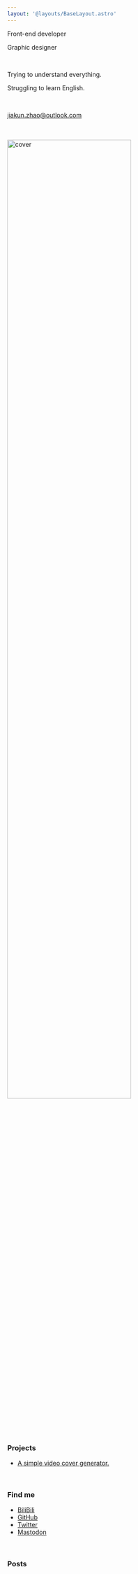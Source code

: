 ```yaml
---
layout: '@layouts/BaseLayout.astro'
---
```


Front-end developer

Graphic designer

<br>

Trying to understand everything.

Struggling to learn English.

<br>

[jiakun.zhao@outlook.com](mailto:jiakun.zhao@outlook.com)

<br>
<br>

<img src="/og-image/icon.jpg" alt="cover" style="width: 75%">

<br>
<br>
<br>

### Projects

-   [A simple video cover generator.](https://video-cover.zhaojiakun.cn/)

<br>

### Find me

-   [BiliBili](https://space.bilibili.com/35245056)
-   [GitHub](https://github.com/jiakun-zhao)
-   [Twitter](https://twitter.com/zhaojiakun_cn)
-   [Mastodon](https://mas.to/@zhaojiakun)

<!-- - [Unsplash](https://unsplash.com/@zhaojiakun) -->
<!-- - [Dribbble](https://dribbble.com/jiakun-zhao) -->

<br>

### Posts
